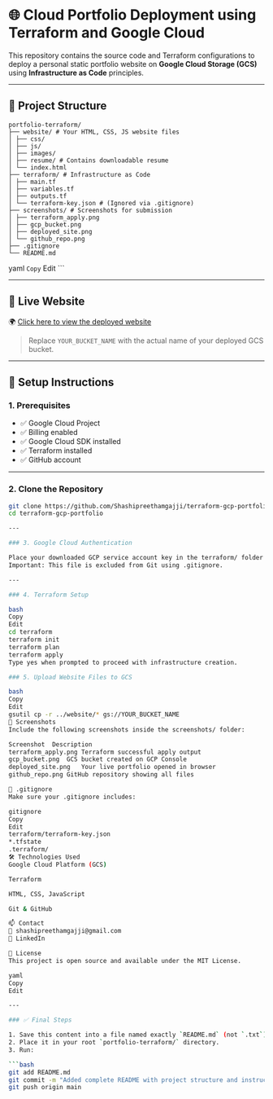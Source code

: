 # 🌐 Cloud Portfolio Deployment using Terraform and Google Cloud

This repository contains the source code and Terraform configurations to deploy a personal static portfolio website on **Google Cloud Storage (GCS)** using **Infrastructure as Code** principles.

---

## 📁 Project Structure

```
portfolio-terraform/
├── website/ # Your HTML, CSS, JS website files
│ ├── css/
│ ├── js/
│ ├── images/
│ ├── resume/ # Contains downloadable resume
│ └── index.html
├── terraform/ # Infrastructure as Code
│ ├── main.tf
│ ├── variables.tf
│ ├── outputs.tf
│ └── terraform-key.json # (Ignored via .gitignore)
├── screenshots/ # Screenshots for submission
│ ├── terraform_apply.png
│ ├── gcp_bucket.png
│ ├── deployed_site.png
│ └── github_repo.png
├── .gitignore
└── README.md
```

yaml ```
Copy ```
Edit ```

---

## 🚀 Live Website

🌍 [Click here to view the deployed website](https://storage.googleapis.com/YOUR_BUCKET_NAME/index.html)

> Replace `YOUR_BUCKET_NAME` with the actual name of your deployed GCS bucket.

---

## 🔧 Setup Instructions

### 1. Prerequisites

- ✅ Google Cloud Project
- ✅ Billing enabled
- ✅ Google Cloud SDK installed
- ✅ Terraform installed
- ✅ GitHub account

---

### 2. Clone the Repository

```bash
git clone https://github.com/Shashipreethamgajji/terraform-gcp-portfolio.git
cd terraform-gcp-portfolio

---

### 3. Google Cloud Authentication

Place your downloaded GCP service account key in the terraform/ folder and name it terraform-key.json.
Important: This file is excluded from Git using .gitignore.

---

### 4. Terraform Setup

bash
Copy
Edit
cd terraform
terraform init
terraform plan
terraform apply
Type yes when prompted to proceed with infrastructure creation.

### 5. Upload Website Files to GCS

bash
Copy
Edit
gsutil cp -r ../website/* gs://YOUR_BUCKET_NAME
📸 Screenshots
Include the following screenshots inside the screenshots/ folder:

Screenshot	Description
terraform_apply.png	Terraform successful apply output
gcp_bucket.png	GCS bucket created on GCP Console
deployed_site.png	Your live portfolio opened in browser
github_repo.png	GitHub repository showing all files

📄 .gitignore
Make sure your .gitignore includes:

gitignore
Copy
Edit
terraform/terraform-key.json
*.tfstate
.terraform/
🛠 Technologies Used
Google Cloud Platform (GCS)

Terraform

HTML, CSS, JavaScript

Git & GitHub

📫 Contact
📧 shashipreethamgajji@gmail.com
🔗 LinkedIn

📝 License
This project is open source and available under the MIT License.

yaml
Copy
Edit

---

### ✅ Final Steps

1. Save this content into a file named exactly `README.md` (not `.txt`).
2. Place it in your root `portfolio-terraform/` directory.
3. Run:

```bash
git add README.md
git commit -m "Added complete README with project structure and instructions"
git push origin main